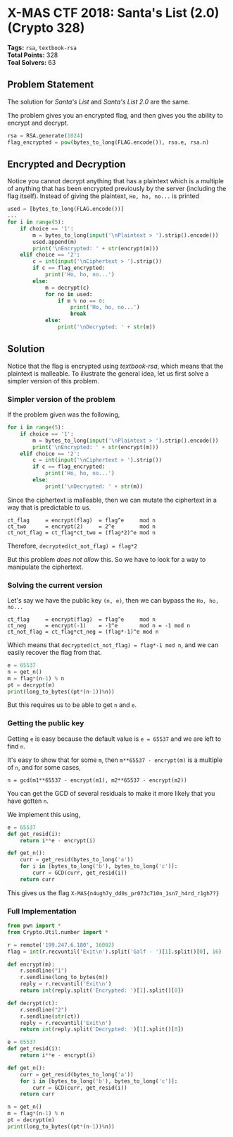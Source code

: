 # X-MAS CTF 2018: Santa's List (2.0) (Crypto 328)

__Tags:__ `rsa`, `textbook-rsa`  
__Total Points:__ 328  
__Toal Solvers:__ 63


## Problem Statement

The solution for _Santa's List_ and _Santa's List 2.0_ are the same.

The problem gives you an encrypted flag, and then gives you the ability to encrypt and decrypt.

```python
rsa = RSA.generate(1024)
flag_encrypted = pow(bytes_to_long(FLAG.encode()), rsa.e, rsa.n)
```

## Encrypted and Decryption

Notice you cannot decrypt anything that has a plaintext which is a multiple of anything that has been encrypted previously by the server (including the flag itself). Instead of giving the plaintext, `Ho, ho, no...` is printed

```python
used = [bytes_to_long(FLAG.encode())]
...
for i in range(5):
    if choice == '1':
        m = bytes_to_long(input('\nPlaintext > ').strip().encode())
        used.append(m)
        print('\nEncrypted: ' + str(encrypt(m)))
    elif choice == '2':
        c = int(input('\nCiphertext > ').strip())
        if c == flag_encrypted:
            print('Ho, ho, no...')
        else:
            m = decrypt(c)
            for no in used:
                if m % no == 0:
                    print('Ho, ho, no...')
                    break
            else:
                print('\nDecrypted: ' + str(m))
```

## Solution

Notice that the flag is encrypted using _textbook-rsa_, which means that the plaintext is malleable. To illustrate the general idea, let us first solve a simpler version of this problem.

### Simpler version of the problem

If the problem given was the following,

```python
for i in range(5):
    if choice == '1':
        m = bytes_to_long(input('\nPlaintext > ').strip().encode())
        print('\nEncrypted: ' + str(encrypt(m)))
    elif choice == '2':
        c = int(input('\nCiphertext > ').strip())
        if c == flag_encrypted:
            print('Ho, ho, no...')
        else:
            print('\nDecrypted: ' + str(m))
```

Since the ciphertext is malleable, then we can mutate the ciphertext in a way that is predictable to us.

```
ct_flag     = encrypt(flag)  = flag^e     mod n
ct_two      = encrypt(2)     = 2^e        mod n
ct_not_flag = ct_flag*ct_two = (flag*2)^e mod n
```

Therefore, `decrypted(ct_not_flag) = flag*2`

But this problem _does not allow_ this. So we have to look for a way to manipulate the ciphertext.

### Solving the current version

Let's say we have the public key `(n, e)`, then we can bypass the `Ho, ho, no...`

```
ct_flag     = encrypt(flag)  = flag^e     mod n
ct_neg      = encrypt(-1)    = -1^e       mod n = -1 mod n
ct_not_flag = ct_flag*ct_neg = (flag*-1)^e mod n
```

Which means that `decrypted(ct_not_flag) = flag*-1 mod n`, and we can easily recover the flag from that.

```python
e = 65537
n = get_n()
m = flag*(n-1) % n
pt = decrypt(m)
print(long_to_bytes((pt*(n-1))%n))
```

But this requires us to be able to get `n` and `e`.

### Getting the public key

Getting `e` is easy because the default value is `e = 65537` and we are left to find `n`.

It's easy to show that for some `m`, then `m**65537 - encrypt(m)` is a multiple of `n`, and for some cases,
```
n = gcd(m1**65537 - encrypt(m1), m2**65537 - encrypt(m2))
```

You can get the GCD of several residuals to make it more likely that you have gotten `n`.

We implement this using,  

```python
e = 65537
def get_resid(i):
	return i**e - encrypt(i)

def get_n():
	curr = get_resid(bytes_to_long('a'))
	for i in [bytes_to_long('b'), bytes_to_long('c')]:
		curr = GCD(curr, get_resid(i))
	return curr
```

This gives us the flag `X-MAS{n4ugh7y_dd0s_pr073c710n_1sn7_h4rd_r1gh7?}`

### Full Implementation

```python
from pwn import *
from Crypto.Util.number import *

r = remote('199.247.6.180', 16002)
flag = int(r.recvuntil('Exit\n').split('Galf - ')[1].split()[0], 16)

def encrypt(m):
	r.sendline("1")
	r.sendline(long_to_bytes(m))
	reply = r.recvuntil('Exit\n')
	return int(reply.split('Encrypted: ')[1].split()[0])

def decrypt(ct):
	r.sendline("2")
	r.sendline(str(ct))
	reply = r.recvuntil('Exit\n')
	return int(reply.split('Decrypted: ')[1].split()[0])

e = 65537
def get_resid(i):
	return i**e - encrypt(i)

def get_n():
	curr = get_resid(bytes_to_long('a'))
	for i in [bytes_to_long('b'), bytes_to_long('c')]:
		curr = GCD(curr, get_resid(i))
	return curr

n = get_n()
m = flag*(n-1) % n
pt = decrypt(m)
print(long_to_bytes((pt*(n-1))%n))
```
